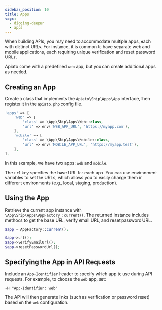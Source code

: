 ```yaml
---
sidebar_position: 10
title: Apps
tags:
  - digging-deeper
  - apps
---
```


When building APIs, you may need to accommodate multiple apps, each with distinct URLs. For instance, it is common to have separate web and mobile applications, each requiring unique verification and reset password URLs.

Apiato come with a predefined `web` app, but you can create additional apps as needed.

## Creating an App

Create a class that implements the `Apiato\Ship\Apps\App` interface, then register it in the `apiato.php` config file.

```php
'apps' => [
    'web' => [
        'class' => \App\Ship\Apps\Web::class,
        'url' => env('WEB_APP_URL', 'https://myapp.com'),
    ],
    'mobile' => [
        'class' => \App\Ship\Apps\Mobile::class,
        'url' => env('MOBILE_APP_URL', 'https://myapp.test'),
    ],
],
```

In this example, we have two apps: `web` and `mobile`.

The `url` key specifies the base URL for each app. You can use environment variables to set the URLs, which allows you to easily change them in different environments (e.g., local, staging, production).

## Using the App
Retrieve the current app instance with `\App\Ship\Apps\AppFactory::current()`. The returned instance includes methods to get the base URL, verify email URL, and reset password URL.

```php
$app = AppFactory::current();

$app->url();
$app->verifyEmailUrl();
$app->resetPasswordUrl();
```

## Specifying the App in API Requests

Include an `App-Identifier` header to specify which app to use during API requests. For example, to choose the `web` app, set:
```
-H "App-Identifier: web"
```
The API will then generate links (such as verification or password reset) based on the `web` configuration.
